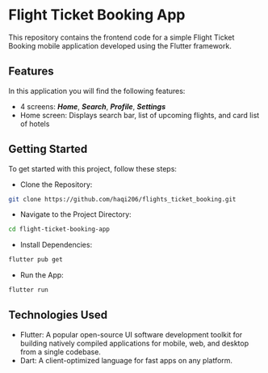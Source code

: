 # Flight Ticket Booking App
This repository contains the frontend code for a simple Flight Ticket Booking mobile application developed using the Flutter framework.


## Features
In this application you will find the following features:
* 4 screens: ***Home***, ***Search***, ***Profile***, ***Settings***
* Home screen: Displays search bar, list of upcoming flights, and card list of hotels

## Getting Started
To get started with this project, follow these steps:

* Clone the Repository:
```bash
git clone https://github.com/haqi206/flights_ticket_booking.git
```

* Navigate to the Project Directory:
```bash
cd flight-ticket-booking-app
```

* Install Dependencies:
```bash
flutter pub get
```

* Run the App:
```bash
flutter run
```

## Technologies Used
* Flutter: A popular open-source UI software development toolkit for building natively compiled applications for mobile, web, and desktop from a single codebase.
* Dart: A client-optimized language for fast apps on any platform.

